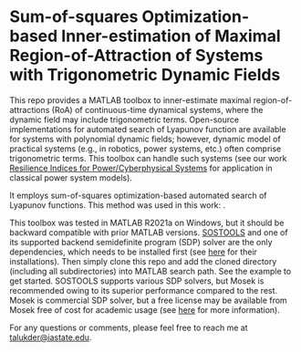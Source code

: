 # Sum-of-squares Optimization-based Inner-estimation of Maximal Region-of-Attraction of Systems with Trigonometric Dynamic Fields
This repo provides a MATLAB toolbox to inner-estimate maximal region-of-attractions (RoA) of continuous-time dynamical systems, where the dynamic field may include trigonometric terms. Open-source implementations for automated search of Lyapunov function are available for systems with polynomial dynamic fields; however, dynamic model of practical systems (e.g., in robotics, power systems, etc.) often comprise trigonometric terms. This toolbox can handle such systems (see our work [Resilience Indices for Power/Cyberphysical Systems](https://ieeexplore.ieee.org/abstract/document/9198917) for application in classical power system models). 

It employs sum-of-squares optimization-based automated search of Lyapunov functions. This method was used in this work:
.

This toolbox was tested in MATLAB R2021a on Windows, but it should be backward compatible with prior MATLAB versions. [SOSTOOLS](https://www.cds.caltech.edu/sostools/) and one of its supported backend semidefinite program (SDP) solver are the only dependencies, which needs to be installed first (see [here](https://github.com/oxfordcontrol/SOSTOOLS) for their installations). Then simply clone this repo and add the cloned directory (including all subdirectories) into MATLAB search path. See the example to get started. SOSTOOLS supports various SDP solvers, but Mosek is recommended owing to its superior performance compared to the rest. Mosek is commercial SDP solver, but a free license may be available from Mosek free of cost for academic usage (see [here](https://www.mosek.com/products/academic-licenses/) for more information).

For any questions or comments, please feel free to reach me at [talukder@iastate.edu](mailto:talukder@iastate.edu).
